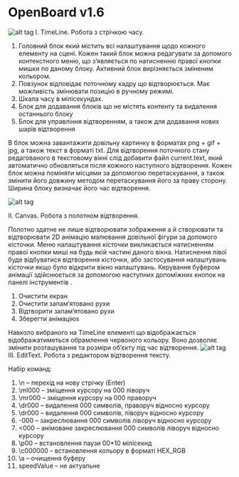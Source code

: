 # OpenBoard v1.6
![alt tag](https://raw.githubusercontent.com/ITAAcademy/OpenBoard/develop/ReadMe/1.png)
I.	TimeLine. Робота з стрічкою часу.
 

1.	Головний блок який містить всі налаштування щодо кожного елементу на сцені. Кожен такий блок можна редагувати за допомого контекстного меню, що з’являється по натисненню правої кнопки мишки по даному блоку. Активний блок вирізняється зміненим кольором.
2.	Повзунок відповідає поточному кадру що відтворюється. Має можливість змінювати позицію в ручному режимі.
3.	Шкала часу в мілісекундах.
4.	Блок для додавання блоків що не містять контенту та видалення останнього блоку
5.	Блок для управління відтворенням, а також для додавання нових шарів відтворення

В блок можна завантажити довільну картинку в форматах png + gif + jpg, а також текст в форматі txt. Для відтворення поточного стану редагованого в текстовому вікні слід добавити файл current.text, який автоматично обновляться після кожного наступного відтворення.
Кожен блок можна поміняти місцями за допомогою перетаскування, а також змінити його довжину методом перетаскування його за праву сторону. Ширина блоку визначає його час відтворення.

![alt tag](https://raw.githubusercontent.com/ITAAcademy/OpenBoard/develop/ReadMe/2.png)

II.	Canvas. Робота з полотном відтворення.

 


Полотно здатне не лише відтворювати зображення а й створювати та відтворювати 2D анімацію малювання довільної фігури за допомого кісточки. Меню налаштування кісточки викликається натисненням правої кнопки миші на будь якій частині даного вікна. Натиснення лівої буде відбуватися відтворення кісточки, або застосування налаштувань кісточки якщо було відкрити вікно налаштувань.
Керування буфером  анімації здійснюється за допомогою наступних допоміжних кнопок на панелі інструментів .

 

1.	Очистити екран
2.	Очистити запам’ятовано рухи
3.	Відтворити запам’ятовано рухи
4.	Зберегти анімаціюs

Навколо вибраного на TimeLine елементі що відображається відображатиметься  обрамлення червоного кольору. Воно дозволяє змінити розташування та розміри об’єкту під час відтворення.
![alt tag](https://raw.githubusercontent.com/ITAAcademy/OpenBoard/develop/ReadMe/3.png)
III.	EditText. Робота з редактором відтворення тексту.

Набір команд:

1.	\n – перехід на нову стрічку (Enter)
2.	\ml000 – зміщення курсору на 000 ліворуч
3.	\mr000 – зміщення курсору на 000 праворуч
4.	\dr000 – видалення 000 символів, праворуч відносно курсору
5.	\dr000 – видалення 000 символів, ліворуч відносно курсору
6.	\-000 – закреслювання 000 символів ліворуч відносно курсору
7.	\<000 – анімоване закреслювання 000 символів ліворуч відносно курсору
8.	\p00  – встановлення паузи 00*10 мілісекнд
9.	\с000000 – встановлення кольору в форматі HEX_RGB
10.	\a – очищення буферу
11.	speedValue – не актуальне

